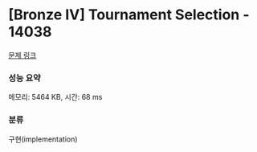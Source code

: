 # [Bronze IV] Tournament Selection - 14038 

[문제 링크](https://www.acmicpc.net/problem/14038) 

### 성능 요약

메모리: 5464 KB, 시간: 68 ms

### 분류

구현(implementation)

